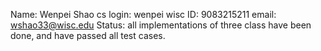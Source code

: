 Name: Wenpei Shao
cs login: wenpei
wisc ID: 9083215211
email: wshao33@wisc.edu
Status: all implementations of three class have been done, and have passed all test cases.
